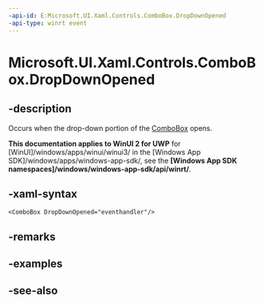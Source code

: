 ```yaml
---
-api-id: E:Microsoft.UI.Xaml.Controls.ComboBox.DropDownOpened
-api-type: winrt event
---
```


<!-- Event syntax
public event Windows.Foundation.EventHandler DropDownOpened<object>
-->

# Microsoft.UI.Xaml.Controls.ComboBox.DropDownOpened

## -description
Occurs when the drop-down portion of the [ComboBox](combobox.md) opens.

**This documentation applies to WinUI 2 for UWP** for [WinUI]/windows/apps/winui/winui3/ in the [Windows App SDK]/windows/apps/windows-app-sdk/, see the **[Windows App SDK namespaces]/windows/windows-app-sdk/api/winrt/**.

## -xaml-syntax
```xaml
<ComboBox DropDownOpened="eventhandler"/>
```


## -remarks

## -examples

## -see-also
